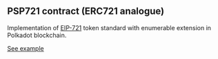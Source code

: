 ## PSP721 contract (ERC721 analogue)

Implementation of [EIP-721](https://eips.ethereum.org/EIPS/eip-721) token standard with enumerable extension in Polkadot blockchain.

[See example](https://supercolony-net.github.io/openbrush-contracts/smart-contracts/psp721/extensions/enumerable)

